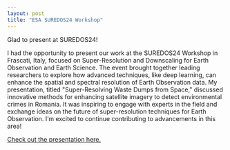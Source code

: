 ```yaml
---
layout: post
title: "ESA SUREDOS24 Workshop"
---
```


Glad to present at SUREDOS24!

I had the opportunity to present our work at the SUREDOS24 Workshop in Frascati, Italy, focused on Super-Resolution and Downscaling for Earth Observation and Earth Science. The event brought together leading researchers to explore how advanced techniques, like deep learning, can enhance the spatial and spectral resolution of Earth Observation data. My presentation, titled "Super-Resolving Waste Dumps from Space," discussed innovative methods for enhancing satellite imagery to detect environmental crimes in Romania. It was inspiring to engage with experts in the field and exchange ideas on the future of super-resolution techniques for Earth Observation. I’m excited to continue contributing to advancements in this area!

[Check out the presentation here.](https://az659834.vo.msecnd.net/eventsairwesteuprod/production-nikal-public/e01e7f8aef63494192cb1bd1ad515ddb)
